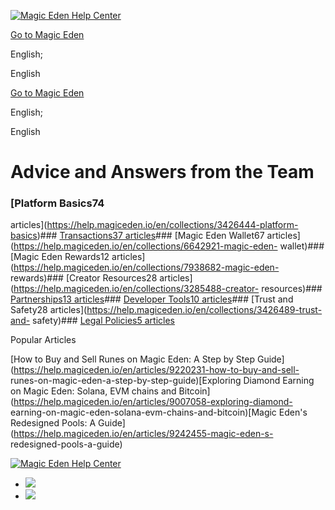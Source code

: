 [![Magic Eden Help
Center](https://downloads.intercomcdn.com/i/o/326487/8399b8e845fc45a0b0ac50c8/8c1046fe692522734b0ee9e39bd2d77b.png)](/en/)

[Go to Magic Eden](https://www.magiceden.io/)

English;

English

[Go to Magic Eden](https://www.magiceden.io/)

English;

English

# Advice and Answers from the Team

### [Platform Basics74
articles](https://help.magiceden.io/en/collections/3426444-platform-basics)###
[Transactions37
articles](https://help.magiceden.io/en/collections/3287059-transactions)###
[Magic Eden Wallet67
articles](https://help.magiceden.io/en/collections/6642921-magic-eden-
wallet)### [Magic Eden Rewards12
articles](https://help.magiceden.io/en/collections/7938682-magic-eden-
rewards)### [Creator Resources28
articles](https://help.magiceden.io/en/collections/3285488-creator-
resources)### [Partnerships13
articles](https://help.magiceden.io/en/collections/3849039-partnerships)###
[Developer Tools10
articles](https://help.magiceden.io/en/collections/3629442-developer-tools)###
[Trust and Safety28
articles](https://help.magiceden.io/en/collections/3426489-trust-and-
safety)### [Legal Policies5
articles](https://help.magiceden.io/en/collections/6443083-legal-policies)

Popular Articles

[How to Buy and Sell Runes on Magic Eden: A Step by Step
Guide](https://help.magiceden.io/en/articles/9220231-how-to-buy-and-sell-
runes-on-magic-eden-a-step-by-step-guide)[Exploring Diamond Earning on Magic
Eden: Solana, EVM chains and
Bitcoin](https://help.magiceden.io/en/articles/9007058-exploring-diamond-
earning-on-magic-eden-solana-evm-chains-and-bitcoin)[Magic Eden's Redesigned
Pools: A Guide](https://help.magiceden.io/en/articles/9242455-magic-eden-s-
redesigned-pools-a-guide)

[![Magic Eden Help
Center](https://downloads.intercomcdn.com/i/o/326487/8399b8e845fc45a0b0ac50c8/8c1046fe692522734b0ee9e39bd2d77b.png)](/en/)

  * [![](https://intercom.help/magiceden/assets/svg/icon:social-twitter/000000)](https://www.twitter.com/MagicEden)
  * [![](https://intercom.help/magiceden/assets/svg/icon:social-linkedin/000000)](https://www.linkedin.com/company/magic-eden/about/)

